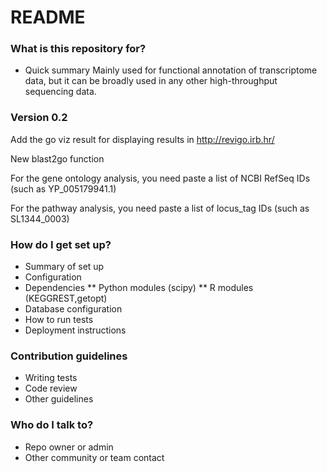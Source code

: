 # README #


### What is this repository for? ###

* Quick summary
Mainly used for functional annotation of transcriptome data, but it can be broadly used in any other high-throughput sequencing data. 

### Version 0.2 ###
Add the go viz result for displaying results in http://revigo.irb.hr/ 

New blast2go function

For the gene ontology analysis, you need paste a list of NCBI RefSeq IDs
(such as YP\_005179941.1)

For the pathway analysis, you need paste a list of locus\_tag IDs
(such as SL1344\_0003)

### How do I get set up? ###

* Summary of set up
* Configuration
* Dependencies
** Python modules (scipy)
** R modules (KEGGREST,getopt)
* Database configuration
* How to run tests
* Deployment instructions

### Contribution guidelines ###

* Writing tests
* Code review
* Other guidelines

### Who do I talk to? ###

* Repo owner or admin
* Other community or team contact
